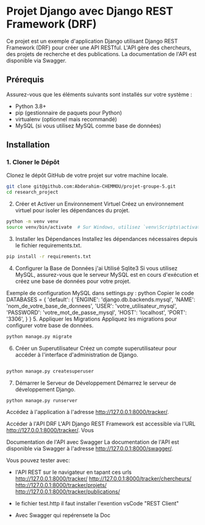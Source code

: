
# Projet Django avec Django REST Framework (DRF)

Ce projet est un exemple d'application Django utilisant Django REST Framework (DRF) pour créer une API RESTful. L'API gère des chercheurs, des projets de recherche et des publications. La documentation de l'API est disponible via Swagger.

## Prérequis

Assurez-vous que les éléments suivants sont installés sur votre système :
- Python 3.8+
- pip (gestionnaire de paquets pour Python)
- virtualenv (optionnel mais recommandé)
- MySQL (si vous utilisez MySQL comme base de données)

## Installation

### 1. Cloner le Dépôt

Clonez le dépôt GitHub de votre projet sur votre machine locale.

```bash
git clone git@github.com:Abderahim-CHEMMOU/projet-groupe-5.git
cd research_project
```

2. Créer et Activer un Environnement Virtuel
Créez un environnement virtuel pour isoler les dépendances du projet.

```bash
python -m venv venv
source venv/bin/activate  # Sur Windows, utilisez `venv\Scripts\activate`
```

3. Installer les Dépendances
Installez les dépendances nécessaires depuis le fichier requirements.txt.

```bash
pip install -r requirements.txt
```
4. Configurer la Base de Données j'ai Utilisé Sqlite3
Si vous utilisez MySQL, assurez-vous que le serveur MySQL est en cours d'exécution et créez une base de données pour votre projet.

Exemple de configuration MySQL dans settings.py :
python
Copier le code
DATABASES = {
    'default': {
        'ENGINE': 'django.db.backends.mysql',
        'NAME': 'nom_de_votre_base_de_donnees',
        'USER': 'votre_utilisateur_mysql',
        'PASSWORD': 'votre_mot_de_passe_mysql',
        'HOST': 'localhost',
        'PORT': '3306',
    }
}
5. Appliquer les Migrations
Appliquez les migrations pour configurer votre base de données.

```bash
python manage.py migrate
```

6. Créer un Superutilisateur
Créez un compte superutilisateur pour accéder à l'interface d'administration de Django.

```bash

python manage.py createsuperuser
```
7. Démarrer le Serveur de Développement
Démarrez le serveur de développement Django.

```bash
python manage.py runserver
```
Accédez à l'application à l'adresse http://127.0.0.1:8000/tracker/.

Accéder à l'API DRF
L'API Django REST Framework est accessible via l'URL http://127.0.0.1:8000/tracker/. Vous 

Documentation de l'API avec Swagger
La documentation de l'API est disponible via Swagger à l'adresse http://127.0.0.1:8000/swagger/.  

Vous pouvez tester avec:

 - l'API REST sur le navigateur en tapant ces urls
   http://127.0.0.1:8000/tracker/
   http://127.0.0.1:8000/tracker/chercheurs/
   http://127.0.0.1:8000/tracker/projets/
   http://127.0.0.1:8000/tracker/publications/

  
 - le fichier test.http il faut installer l'exention vsCode "REST Client"

 - Avec Swagger qui repérensete la Doc









